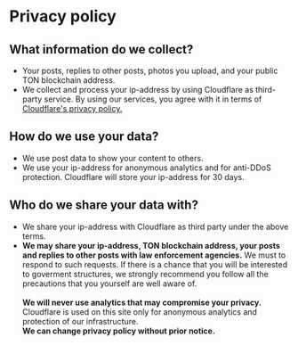# Privacy policy
## What information do we collect?
- Your posts, replies to other posts, photos you upload, and your public TON blockchain address.
- We collect and process your ip-address by using Cloudflare as third-party service. By using our services, you agree with it in terms of [Cloudflare's privacy policy.](https://www.cloudflare.com/privacypolicy/)
## How do we use your data?
- We use post data to show your content to others.
- We use your ip-address for anonymous analytics and for anti-DDoS protection. Cloudflare will store your ip-address for 30 days.
## Who do we share your data with?
- We share your ip-address with Cloudflare as third party under the above terms.
- **We may share your ip-address, TON blockchain address, your posts and replies to other posts with law enforcement agencies.** We must to respond to such requests. If there is a chance that you will be interested to goverment structures, we strongly recommend you follow all the precautions that you yourself are well aware of.
<br><br>
**We will never use analytics that may compromise your privacy.**<br>
Cloudflare is used on this site only for anonymous analytics and protection of our infrastructure.<br>
**We can change privacy policy without prior notice.**
